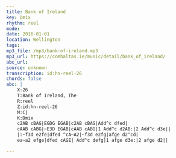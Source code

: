 ```yaml
---
title: Bank of Ireland
key: Dmix
rhythm: reel
mode: 
date: 2016-01-01
location: Wellington
tags:
mp3_file: /mp3/bank-of-ireland.mp3
mp3_url: https://comhaltas.ie/music/detail/bank_of_ireland/
abc_url: 
source: unknown
transcription: id:hn-reel-26
chords: false
abc: |
    X:26
    T:Bank of Ireland, The
    R:reel
    Z:id:hn-reel-26
    M:C|
    K:Dmix
    c2AB cBAG|EGDG EGAB|c2AB cBAG|Add^c dfed|
    cAAB cABG|~E3D EGAB|cAAB cABG|1 Add^c d2AB:|2 Add^c d3e||
    |:~f3d e2fe|dfed ^cA~A2|~f3d e2fg|afge d2^cd|
    ea~a2 efge|dfed cAGE| Add^c defg|1 afge d3e:|2 afge d2||
    
---
```


